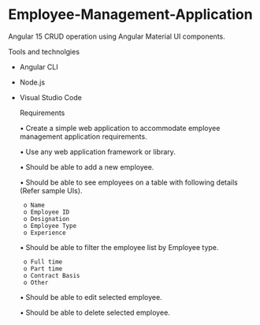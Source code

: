 # Employee-Management-Application
Angular 15 CRUD operation using Angular Material UI components.

Tools and technolgies
- Angular CLI
- Node.js
- Visual Studio Code

  Requirements
  
    • Create a simple web application to accommodate employee management application requirements.
    
    • Use any web application framework or library.
    
    • Should be able to add a new employee.
    
    • Should be able to see employees on a table with following details (Refer sample UIs).
    
       o Name
       o Employee ID
       o Designation
       o Employee Type
       o Experience
       
    • Should be able to filter the employee list by Employee type.
    
       o Full time 
       o Part time 
       o Contract Basis 
       o Other
       
    • Should be able to edit selected employee.
    
    • Should be able to delete selected employee.
